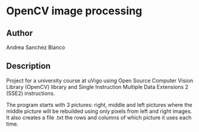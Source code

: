 # OpenCV image processing
## Author
Andrea Sanchez Blanco

## Description

Project for a university course at uVigo using Open Source Computer Vision Library (OpenCV) library and Single Instruction Multiple Data Extensions 2 (SSE2) instructions.

The program starts with 3 pictures: right, middle and left pictures where the middle picture will be rebuilded using only pixels from left and right images. It also creates a file .txt the rows and columns of which picture it uses each time.
